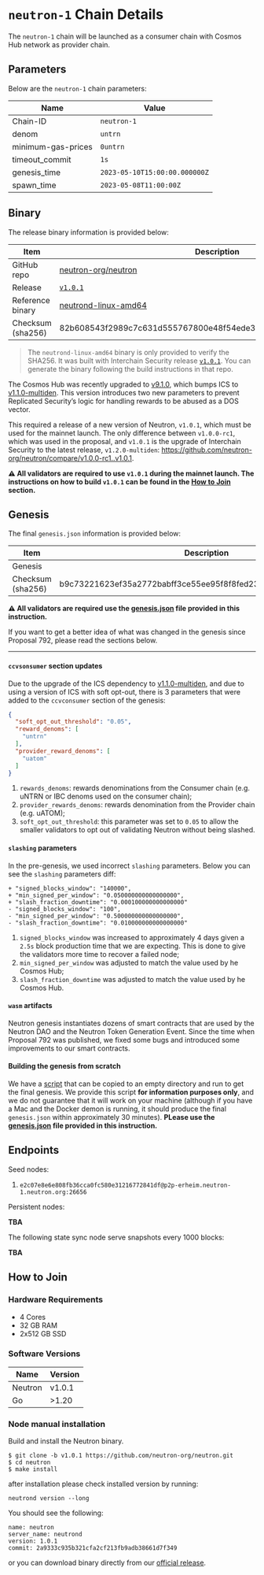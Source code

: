 # `neutron-1` Chain Details

The `neutron-1` chain will be launched as a consumer chain with Cosmos Hub network as provider chain.

## Parameters

Below are the `neutron-1` chain parameters:

| Name          | Value                 |
|-----------|------------------|
| Chain-ID  | `neutron-1`      |
| denom     | `untrn`          |
| minimum-gas-prices | `0untrn` |
| timeout_commit | `1s`          |
| genesis_time | `2023-05-10T15:00:00.000000Z` |
| spawn_time | `2023-05-08T11:00:00Z` |


## Binary

The release binary information is provided below:

| Item         | Description                                             |
|--------------|---------------------------------------------------------|
| GitHub repo  | [neutron-org/neutron](https://github.com/neutron-org/neutron.git) |
| Release      | [`v1.0.1`](https://github.com/neutron-org/neutron/releases/tag/v1.0.1) |
| Reference binary | [neutrond-linux-amd64](./neutrond-linux-amd64) |
| Checksum (sha256) | 82b608543f2989c7c631d555767800e48f54ede389d193913136b41e5c3293ab |

> The `neutrond-linux-amd64` binary is only provided to verify the SHA256. It was built with Interchain Security release [`v1.0.1`](https://github.com/neutron-org/neutron/releases/tag/v1.0.1). You can generate the binary following the build instructions in that repo.

The Cosmos Hub was recently upgraded to [v9.1.0](https://github.com/cosmos/gaia/releases/tag/v9.1.0), which bumps ICS to [v1.1.0-multiden](https://github.com/cosmos/interchain-security/tree/v1.1.0-multiden). This version introduces two new parameters to prevent Replicated Security’s logic for handling rewards to be abused as a DOS vector.

This required a release of a new version of Neutron, `v1.0.1`, which must be used for the mainnet launch. The only difference between `v1.0.0-rc1`, which was used in the proposal, and `v1.0.1` is the upgrade of Interchain Security to the latest release, `v1.2.0-multiden`: https://github.com/neutron-org/neutron/compare/v1.0.0-rc1..v1.0.1.

**⚠️ All validators are required to use `v1.0.1` during the mainnet launch. The instructions on how to build `v1.0.1` can be found in the [How to Join](#how-to-join) section.**

## Genesis

The final `genesis.json` information is provided below:

| Item         | Description                                             |
|--------------|---------------------------------------------------------|
| Genesis  |  | [genesis.json](neutron-1-genesis.json)| 
| Checksum (sha256) | b9c73221623ef35a2772babff3ce55ee95f8f8fed23a2efcefe1cb79cd092cf5 |


**⚠️ All validators are required use the [genesis.json](neutron-1-genesis.json) file provided in this instruction.**

If you want to get a better idea of what was changed in the genesis since Proposal 792, please read the sections below.

---

#### `ccvsonsumer` section updates

Due to the upgrade of the ICS dependency to [v1.1.0-multiden](https://github.com/cosmos/interchain-security/tree/v1.1.0-multiden), and due to using a version of ICS with soft opt-out,  there is 3 parameters that were added to the `ccvconsumer` section of the genesis:

```json
{
  "soft_opt_out_threshold": "0.05",
  "reward_denoms": [
    "untrn"
  ],
  "provider_reward_denoms": [
    "uatom"
  ]
}
```

1. `rewards_denoms`: rewards denominations from the Consumer chain (e.g. uNTRN or IBC denoms used on the consumer chain);
2. `provider_rewards_denoms`: rewards denomination from the Provider chain (e.g. uATOM);
3. `soft_opt_out_threshold`: this parameter was set to `0.05` to allow the smaller validators to opt out of validating Neutron without being slashed.

#### `slashing` parameters

In the pre-genesis, we used incorrect `slashing` parameters. Below you can see the `slashing` parameters diff:

 ```
+ "signed_blocks_window": "140000",
+ "min_signed_per_window": "0.050000000000000000",
+ "slash_fraction_downtime": "0.000100000000000000"
- "signed_blocks_window": "100",
- "min_signed_per_window": "0.500000000000000000",
- "slash_fraction_downtime": "0.010000000000000000"
```

1. `signed_blocks_window` was increased to approximately 4 days given a `2.5s` block production time that we are expecting. This is done to give the validators more time to recover a failed node;
2. `min_signed_per_window` was adjusted to match the value used by he Cosmos Hub;
3. `slash_fraction_downtime` was adjusted to match the value used by he Cosmos Hub.

#### `wasm` artifacts

Neutron genesis instantiates dozens of smart contracts that are used by the Neutron DAO and the Neutron Token Generation Event. Since the time when Proposal 792 was published, we fixed some bugs and introduced some improvements to our smart contracts.

#### Building the genesis from scratch

We have a [script](https://github.com/neutron-org/tools/blob/mainnet/genesis/genesis.sh) that can be copied to an empty directory and run to get the final genesis. We provide this script **for information purposes only**, and we do not guarantee that it will work on your machine (although if you have a Mac and the Docker demon is running, it should produce the final `genesis.json` within approximately 30 minutes). **PLease use the [genesis.json](neutron-1-genesis.json) file provided in this instruction.**

## Endpoints

Seed nodes:

1. `e2c07e8e6e808fb36cca0fc580e31216772841df@p2p-erheim.neutron-1.neutron.org:26656`

Persistent nodes:

**TBA**

The following state sync node serve snapshots every 1000 blocks:

**TBA**

## How to Join

### Hardware Requirements

* 4 Cores
* 32 GB RAM
* 2x512 GB SSD

### Software Versions

| Name               | Version  |
|--------------------|----------|
| Neutron            | v1.0.1   |
| Go                 | >1.20    |


### Node manual installation

Build and install the Neutron binary. 

```
$ git clone -b v1.0.1 https://github.com/neutron-org/neutron.git
$ cd neutron
$ make install
```

after installation please check installed version by running:

`neutrond version --long`

You should see the following:
```
name: neutron
server_name: neutrond
version: 1.0.1 
commit: 2a9333c935b321cfa2cf213fb9adb38661d7f349
``` 

or you can download binary directly from our [official release](https://github.com/neutron-org/neutron/releases/tag/v1.0.1).
